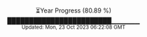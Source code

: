 <p align="center">
⏳Year Progress (80.89 %) <br>
████████████████████████▁▁▁▁▁▁ <br>
<sub>Updated: Mon, 23 Oct 2023 06:22:08 GMT</sub>
</p>

